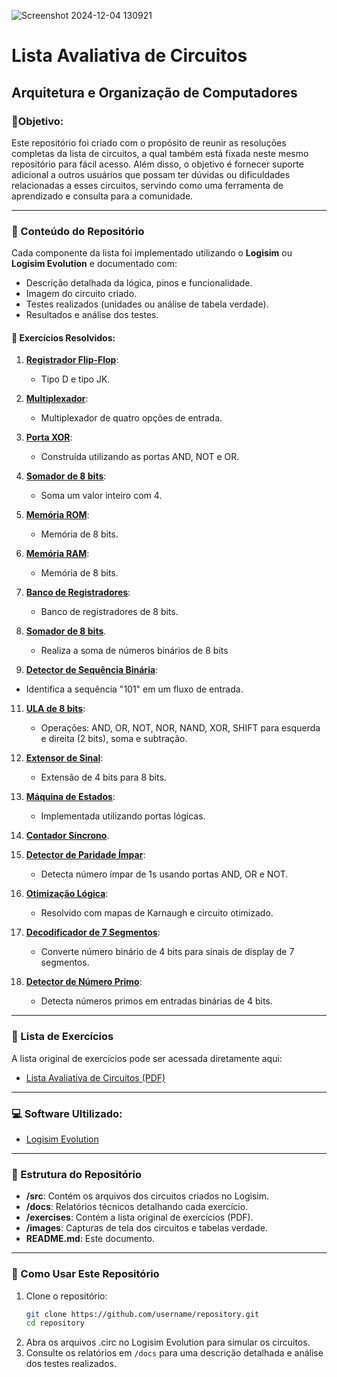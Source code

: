 ![Screenshot 2024-12-04 130921](https://github.com/user-attachments/assets/301dac75-6134-4ce3-b56b-8f486a239e9d)

# Lista Avaliativa de Circuitos

## Arquitetura e Organização de Computadores

### 🎯Objetivo:

Este repositório foi criado com o propósito de reunir as resoluções completas da lista de circuitos, a qual também está fixada neste mesmo repositório para fácil acesso. Além disso, o objetivo é fornecer suporte adicional a outros usuários que possam ter dúvidas ou dificuldades relacionadas a esses circuitos, servindo como uma ferramenta de aprendizado e consulta para a comunidade.

---

### 📜 Conteúdo do Repositório

Cada componente da lista foi implementado utilizando o **Logisim** ou **Logisim Evolution** e documentado com:

- Descrição detalhada da lógica, pinos e funcionalidade.
- Imagem do circuito criado.
- Testes realizados (unidades ou análise de tabela verdade).
- Resultados e análise dos testes.

#### 📝 Exercícios Resolvidos:

1. **[Registrador Flip-Flop](./docs/registrador-flip-flop.md)**:

   - Tipo D e tipo JK.

2. **[Multiplexador](./docs/multiplexador-4-entradas.md)**:

   - Multiplexador de quatro opções de entrada.

3. **[Porta XOR](./docs/porta-xor-and-not-or.md)**:

   - Construída utilizando as portas AND, NOT e OR.

4. **[Somador de 8 bits](./docs/somador-8-bits-mais-4.md)**:

   - Soma um valor inteiro com 4.

5. **[Memória ROM](./docs/memoria-rom-8-bits.md)**:

   - Memória de 8 bits.

6. **[Memória RAM](./docs/memoria-ram-8-bits.md)**:

   - Memória de 8 bits.

7. **[Banco de Registradores](./docs/banco-de-registradores.md)**:

   - Banco de registradores de 8 bits.

8. **[Somador de 8 bits](./docs/somador-8-bits.md)**.

   - Realiza a soma de números binários de 8 bits

10. **[Detector de Sequência Binária](./docs/detector-sequencia-binaria-101.md)**:

   - Identifica a sequência "101" em um fluxo de entrada.

11. **[ULA de 8 bits](./docs/ula-8-bits.md)**:

    - Operações: AND, OR, NOT, NOR, NAND, XOR, SHIFT para esquerda e direita (2 bits), soma e subtração.

12. **[Extensor de Sinal](./docs/extensor-sinal-4-para-8-bits.md)**:

    - Extensão de 4 bits para 8 bits.

13. **[Máquina de Estados](./docs/maquina-de-estados.md)**:

    - Implementada utilizando portas lógicas.

14. **[Contador Síncrono](./docs/contador-sincrono.md)**.

15. **[Detector de Paridade Ímpar](./docs/detector-paridade-impar.md)**:

    - Detecta número ímpar de 1s usando portas AND, OR e NOT.

16. **[Otimização Lógica](./docs/otimizacao-logica-karnaugh.md)**:

    - Resolvido com mapas de Karnaugh e circuito otimizado.

17. **[Decodificador de 7 Segmentos](./docs/decodificador-7-segmentos.md)**:

    - Converte número binário de 4 bits para sinais de display de 7 segmentos.

18. **[Detector de Número Primo](./docs/detector-numeros-primos.md)**:
    - Detecta números primos em entradas binárias de 4 bits.

---

### 📜 Lista de Exercícios

A lista original de exercícios pode ser acessada diretamente aqui:

- [Lista Avaliativa de Circuitos (PDF)](./exercises/Lista_circuitos-AOC.pdf)

---

### 💻 Software Ultilizado:</h3>

- [Logisim Evolution](https://github.com/logisim-evolution/logisim-evolution)

---

### 📂 Estrutura do Repositório

- **/src**: Contém os arquivos dos circuitos criados no Logisim.
- **/docs**: Relatórios técnicos detalhando cada exercício.
- **/exercises**: Contém a lista original de exercícios (PDF).
- **/images**: Capturas de tela dos circuitos e tabelas verdade.
- **README.md**: Este documento.

---

### 📖 Como Usar Este Repositório

1. Clone o repositório:
   ```bash
   git clone https://github.com/username/repository.git
   cd repository
   ```
2. Abra os arquivos .circ no Logisim Evolution para simular os circuitos.
3. Consulte os relatórios em `/docs` para uma descrição detalhada e análise dos testes realizados.

